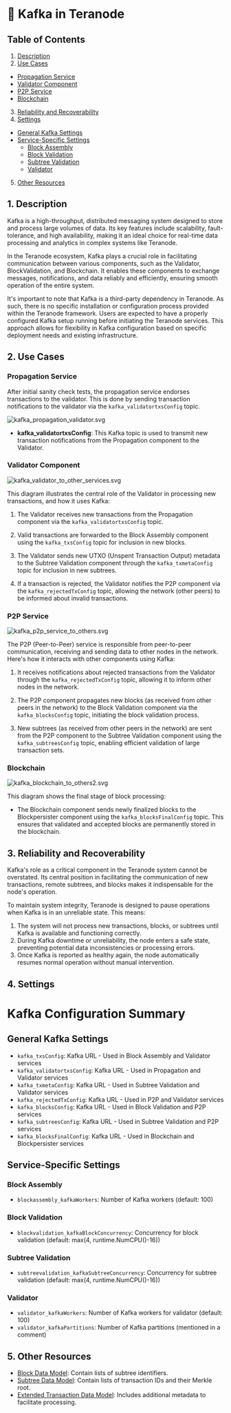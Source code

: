 # 🐘️ Kafka in Teranode

## Table of Contents

1. [Description](#1-description)
2. [Use Cases](#2-use-cases)
- [Propagation Service](#propagation-service)
- [Validator Component](#validator-component)
- [P2P Service](#p2p-service)
- [Blockchain](#blockchain)
3. [Reliability and Recoverability](#3-reliability-and-recoverability)
4. [Settings](#4-settings)
- [General Kafka Settings](#general-kafka-settings)
- [Service-Specific Settings](#service-specific-settings)
   - [Block Assembly](#block-assembly)
   - [Block Validation](#block-validation)
   - [Subtree Validation](#subtree-validation)
   - [Validator](#validator)
5. [Other Resources](#5-other-resources)


## 1. Description

Kafka is a high-throughput, distributed messaging system designed to store and process large volumes of data. Its key features include scalability, fault-tolerance, and high availability, making it an ideal choice for real-time data processing and analytics in complex systems like Teranode.

In the Teranode ecosystem, Kafka plays a crucial role in facilitating communication between various components, such as the Validator, BlockValidation, and Blockchain. It enables these components to exchange messages, notifications, and data reliably and efficiently, ensuring smooth operation of the entire system.

It's important to note that Kafka is a third-party dependency in Teranode. As such, there is no specific installation or configuration process provided within the Teranode framework. Users are expected to have a properly configured Kafka setup running before initiating the Teranode services. This approach allows for flexibility in Kafka configuration based on specific deployment needs and existing infrastructure.

## 2. Use Cases

### Propagation Service

After initial sanity check tests, the propagation service endorses transactions to the validator. This is done by sending transaction notifications to the validator via the `kafka_validatortxsConfig` topic.

![kafka_propagation_validator.svg](img/plantuml/kafka_propagation_validator.svg)

- **kafka_validatortxsConfig**: This Kafka topic is used to transmit new transaction notifications from the Propagation component to the Validator.



### Validator Component

![kafka_validator_to_other_services.svg](img/plantuml/kafka_validator_to_other_services2.svg)

This diagram illustrates the central role of the Validator in processing new transactions, and how it uses Kafka:

1. The Validator receives new transactions from the Propagation component via the `kafka_validatortxsConfig` topic.


2. Valid transactions are forwarded to the Block Assembly component using the `kafka_txsConfig` topic for inclusion in new blocks.


3. The Validator sends new UTXO (Unspent Transaction Output) metadata to the Subtree Validation component through the `kafka_txmetaConfig` topic for inclusion in new subtrees.


4. If a transaction is rejected, the Validator notifies the P2P component via the `kafka_rejectedTxConfig` topic, allowing the network (other peers) to be informed about invalid transactions.


### P2P Service

![kafka_p2p_service_to_others.svg](img/plantuml/kafka_p2p_service_to_others.svg)

The P2P (Peer-to-Peer) service is responsible from peer-to-peer communication, receiving and sending data to other nodes in the network. Here's how it interacts with other components using Kafka:

1. It receives notifications about rejected transactions from the Validator through the `kafka_rejectedTxConfig` topic, allowing it to inform other nodes in the network.


2. The P2P component propagates new blocks (as received from other peers in the network) to the Block Validation component via the `kafka_blocksConfig` topic, initiating the block validation process.


3. New subtrees (as received from other peers in the network) are sent from the P2P component to the Subtree Validation component using the `kafka_subtreesConfig` topic, enabling efficient validation of large transaction sets.


### Blockchain

![kafka_blockchain_to_others2.svg](img/plantuml/kafka_blockchain_to_others2.svg)

This diagram shows the final stage of block processing:

- The Blockchain component sends newly finalized blocks to the Blockpersister component using the `kafka_blocksFinalConfig` topic. This ensures that validated and accepted blocks are permanently stored in the blockchain.

## 3. Reliability and Recoverability

Kafka's role as a critical component in the Teranode system cannot be overstated. Its central position in facilitating the communication of new transactions, remote subtrees, and blocks makes it indispensable for the node's operation.

To maintain system integrity, Teranode is designed to pause operations when Kafka is in an unreliable state. This means:

1. The system will not process new transactions, blocks, or subtrees until Kafka is available and functioning correctly.
2. During Kafka downtime or unreliability, the node enters a safe state, preventing potential data inconsistencies or processing errors.
3. Once Kafka is reported as healthy again, the node automatically resumes normal operation without manual intervention.

## 4. Settings

# Kafka Configuration Summary

## General Kafka Settings
- `kafka_txsConfig`: Kafka URL - Used in Block Assembly and Validator services
- `kafka_validatortxsConfig`: Kafka URL - Used in Propagation and Validator services
- `kafka_txmetaConfig`: Kafka URL - Used in Subtree Validation and Validator services
- `kafka_rejectedTxConfig`: Kafka URL - Used in P2P and Validator services
- `kafka_blocksConfig`: Kafka URL - Used in Block Validation and P2P services
- `kafka_subtreesConfig`: Kafka URL - Used in Subtree Validation and P2P services
- `kafka_blocksFinalConfig`: Kafka URL - Used in Blockchain and Blockpersister services

## Service-Specific Settings

### Block Assembly
- `blockassembly_kafkaWorkers`: Number of Kafka workers (default: 100)

### Block Validation
- `blockvalidation_kafkaBlockConcurrency`: Concurrency for block validation (default: max(4, runtime.NumCPU()-16))

### Subtree Validation
- `subtreevalidation_kafkaSubtreeConcurrency`: Concurrency for subtree validation (default: max(4, runtime.NumCPU()-16))

### Validator
- `validator_kafkaWorkers`: Number of Kafka workers for validator (default: 100)
- `validator_kafkaPartitions`: Number of Kafka partitions (mentioned in a comment)


## 5. Other Resources

- [Block Data Model](../topics/datamodel/block_data_model.md): Contain lists of subtree identifiers.
- [Subtree Data Model](../topics/datamodel/subtree_data_model.md): Contain lists of transaction IDs and their Merkle root.
- [Extended Transaction Data Model](../topics/datamodel/transaction_data_model.md): Includes additional metadata to facilitate processing.
